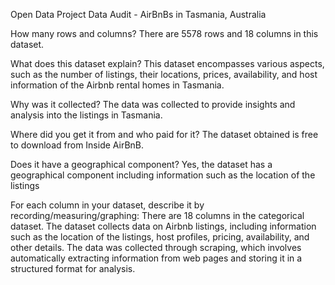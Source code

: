 Open Data Project Data Audit - AirBnBs in Tasmania, Australia

How many rows and columns?
There are 5578 rows and 18 columns in this dataset.

What does this dataset explain?
This dataset encompasses various aspects, such as the number of listings, their locations, prices, availability, and host information of the Airbnb rental homes in Tasmania.

Why was it collected?
The data was collected to provide insights and analysis into the listings in Tasmania.

Where did you get it from and who paid for it?
The dataset obtained is free to download from Inside AirBnB.

Does it have a geographical component?
Yes, the dataset has a geographical component including information such as the location of the listings

For each column in your dataset, describe it by recording/measuring/graphing:
There are 18 columns in the categorical dataset. The dataset collects data on Airbnb listings, including information such as the location of the listings, host profiles, pricing, availability, and other details. The data was collected through scraping, which involves automatically extracting information from web pages and storing it in a structured format for analysis.